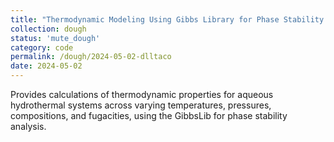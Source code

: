 ```yaml
---
title: "Thermodynamic Modeling Using Gibbs Library for Phase Stability Analysis"
collection: dough
status: 'mute_dough'
category: code
permalink: /dough/2024-05-02-dlltaco
date: 2024-05-02
---
```


Provides calculations of thermodynamic properties for aqueous hydrothermal systems across varying temperatures, pressures, compositions, and fugacities, using the GibbsLib for phase stability analysis.